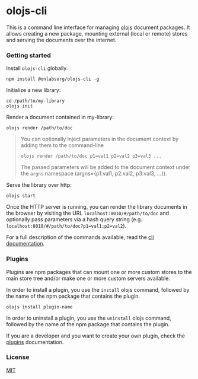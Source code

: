 # olojs-cli
This is a command line interface for managing [olojs] document packages. 
It allows creating a new package, mounting external (local or remote) stores 
and serving the documents over the internet.

### Getting started
Install `olojs-cli` globally.

```
npm install @onlabsorg/olojs-cli -g
```

Initialize a new library:

```
cd /path/to/my-library
olojs init
```

Render a document contained in my-library:

```
olojs render /path/to/doc
```

>   You can optionally inject parameters in the document context by adding them
>   to the command-line
>
>   `olojs render /path/to/doc p1=val1 p2=val2 p3=val3 ...`
>
>   The passed parameters will be added to the document context under the `argns`
>   namespace (argns={p1:val1, p2:val2, p3:val3, ...}).

Serve the library over http:

```
olojs start
```

Once the HTTP server is running, you can render the library documents in the browser
by visiting the URL `localhost:8010/#/path/to/doc` and optionally pass parameters
via a hash query string (e.g. `localhost:8010/#/path/to/doc?p1=val1;p2=val2`).

For a full description of the commands available, read the 
[cli documentation](./docs/cli.md).


### Plugins
Plugins are npm packages that can mount one or more custom stores to the main 
store tree and/or make one or more custom servers available.

In order to install a plugin, you use the `install` olojs command, followed
by the name of the npm package that contains the plugin.

```
olojs install plugin-name
```

In order to uninstall a plugin, you use the `uninstall` olojs command, followed
by the name of the npm package that contains the plugin.

If you are a developer and you want to create your own plugin, check the
[plugins](./docs/plugins.md) documentation.


### License
[MIT](https://opensource.org/licenses/MIT)


[olojs]: https://github.com/onlabsorg/olojs
